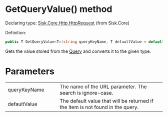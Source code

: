 <!--

Copyrights 2023 Sisk Framework - CypherPotato
Published under MIT license

!!! DO NOT EDIT THIS FILE !!!
This file was generated by a tool in the Sisk package. To edit the information in this documentation,
edit the XML documentation present in the Sisk source code.

-->


# GetQueryValue() method

Declaring type: [Sisk.Core.Http.HttpRequest](/spec/Sisk.Core.Http.HttpRequest.md) (from Sisk.Core)


Definition:

```cs
public T GetQueryValue<T>(string queryKeyName, T defaultValue = default) where T : struct
```

Gets the value stored from the <a href="/spec/Sisk.Core.Http.HttpRequest.md">Query</a> and converts it to the given type.


# Parameters

<table>
    <tbody>
<tr>
    <td width="33%">queryKeyName</td>
    <td>The name of the URL parameter. The search is ignore-case.</td>
</tr>
<tr>
    <td width="33%">defaultValue</td>
    <td>The default value that will be returned if the item is not found in the query.</td>
</tr>
    </tbody>
</table>
